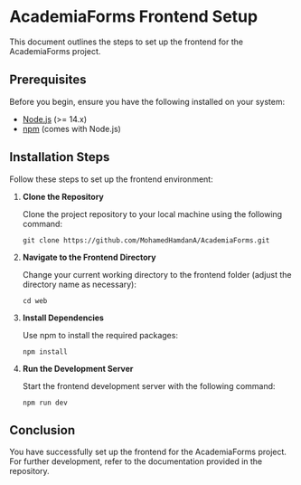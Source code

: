 # AcademiaForms Frontend Setup

This document outlines the steps to set up the frontend for the AcademiaForms project.

## Prerequisites

Before you begin, ensure you have the following installed on your system:

- [Node.js](https://nodejs.org/en/download/) (>= 14.x)
- [npm](https://www.npmjs.com/get-npm) (comes with Node.js)

## Installation Steps

Follow these steps to set up the frontend environment:

1. **Clone the Repository**

   Clone the project repository to your local machine using the following command:

       git clone https://github.com/MohamedHamdanA/AcademiaForms.git

2. **Navigate to the Frontend Directory**

   Change your current working directory to the frontend folder (adjust the directory name as necessary):

       cd web

3. **Install Dependencies**

   Use npm to install the required packages:

       npm install

4. **Run the Development Server**

   Start the frontend development server with the following command:

       npm run dev

## Conclusion

You have successfully set up the frontend for the AcademiaForms project. For further development, refer to the documentation provided in the repository.
